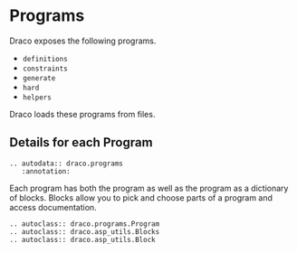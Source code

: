 # Programs

Draco exposes the following programs.

- `definitions`
- `constraints`
- `generate`
- `hard`
- `helpers`

Draco loads these programs from files.

## Details for each Program

```{eval-rst}
.. autodata:: draco.programs
   :annotation:
```

Each program has both the program as well as the program as a dictionary of blocks. Blocks allow you to pick and choose parts of a program and access documentation.

```{eval-rst}
.. autoclass:: draco.programs.Program
.. autoclass:: draco.asp_utils.Blocks
.. autoclass:: draco.asp_utils.Block
```
